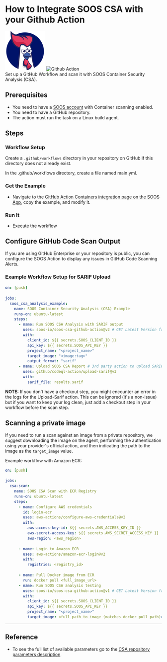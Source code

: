 # How to Integrate SOOS CSA with your Github Action
<div>
<img src="../assets/img/SOOS-Icon.png" alt="SOOS" width="128" height="128">
<img src="../assets/img/github-action.png" alt="Github Action" width="128" height="128">
</div>
Set up a GitHub Workflow and scan it with SOOS Container Security Analysis (CSA).

## Prerequisites
- You need to have a [SOOS account](https://app.soos.io/register) with Container scanning enabled.
- You need to have a GitHub repository.
- The action must run the task on a Linux build agent.

## Steps

### **Workflow Setup**

Create a `.github/workflows` directory in your repository on GitHub if this directory does not already exist.

In the .github/workflows directory, create a file named main.yml.

### **Get the Example**

* Navigate to the [GitHub Action Containers integration page on the SOOS App](https://app.soos.io/integrate/containers?id=github-actions), copy the example, and modify it.

### **Run It**

* Execute the workflow

## **Configure GitHub Code Scan Output**

If you are using GitHub Enterprise or your repository is public, you can configure the SOOS Action to display any issues in GitHub Code Scanning Alerts.

### **Example Workflow Setup for SARIF Upload**

``` yaml
on: [push]
 
jobs:
  soos_csa_analysis_example:
    name: SOOS Container Security Analysis (CSA) Example
    runs-on: ubuntu-latest
    steps:
      - name: Run SOOS CSA Analysis with SARIF output
        uses: soos-io/soos-csa-github-action@v2 # GET Latest Version from https://github.com/marketplace/actions/soos-csa
        with:
          client_id: ${{ secrets.SOOS_CLIENT_ID }}
          api_key: ${{ secrets.SOOS_API_KEY }}
          project_name: "<project_name>"
          target_image: "<image:tag>"
          output_format: "sarif"
      - name: Upload SOOS CSA Report # 3rd party action to upload SARIF results to your GitHub repository
        uses: github/codeql-action/upload-sarif@v3
        with:
          sarif_file: results.sarif
```

**NOTE:** If you don't have a checkout step, you might encounter an error in the logs for the Upload-Sarif action. This can be ignored (it's a non-issue) but if you want to keep your log clean, just add a checkout step in your workflow before the scan step.

## Scanning a private image

If you need to run a scan against an image from a private repository, we suggest downloading the image on the agent, performing the authentication using your provider's official action, and then indicating the path to the image as the `target_image` value.

Example workflow with Amazon ECR:

``` yaml
on: [push]

jobs:
  csa-scan:
    name: SOOS CSA Scan with ECR Registry
    runs-on: ubuntu-latest
    steps:
      - name: Configure AWS credentials
        id: login-ecr
        uses: aws-actions/configure-aws-credentials@v2
        with:
          aws-access-key-id: ${{ secrets.AWS_ACCESS_KEY_ID }}
          aws-secret-access-key: ${{ secrets.AWS_SECRET_ACCESS_KEY }}
          aws-region: <aws_region>

      - name: Login to Amazon ECR
        uses: aws-actions/amazon-ecr-login@v2
        with:
          registries: <registry_id>

      - name: Pull Docker image from ECR
        run: docker pull <full_image_url>
      - name: Run SOOS CSA analysis testing
        uses: soos-io/soos-csa-github-action@v1 # GET Latest Version from https://github.com/marketplace/actions/soos-csa
        with:
          client_id: ${{ secrets.SOOS_CLIENT_ID }}
          api_key: ${{ secrets.SOOS_API_KEY }}
          project_name: "<project_name>"
          target_image: <full_path_to_image (matches docker pull path)>
```

---

## Reference
* To see the full list of available parameters go to the [CSA repository parameters description](https://github.com/soos-io/soos-csa#parameters).